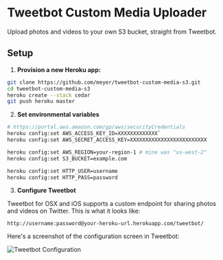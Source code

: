 # Tweetbot Custom Media Uploader

Upload photos and videos to your own S3 bucket, straight from Tweetbot.

## Setup
1. **Provision a new Heroku app:**
  ```bash
  git clone https://github.com/meyer/tweetbot-custom-media-s3.git
  cd tweetbot-custom-media-s3
  heroku create --stack cedar
  git push heroku master
  ```

2. **Set environmental variables**
  ```bash
  # https://portal.aws.amazon.com/gp/aws/securityCredentials
  heroku config:set AWS_ACCESS_KEY_ID=XXXXXXXXXXXXX`
  heroku config:set AWS_SECRET_ACCESS_KEY=XXXXXXXXXXXXXXXXXXXXXXXXX

  heroku config:set AWS_REGION=your-region-1 # mine was "us-west-2"
  heroku config:set S3_BUCKET=example.com

  heroku config:set HTTP_USER=username
  heroku config:set HTTP_PASS=password
  ```

3. **Configure Tweetbot**

  Tweetbot for OSX and iOS supports a custom endpoint for sharing photos and videos on Twitter. This is what it looks like:

  `http://username:password@your-heroku-url.herokuapp.com/tweetbot/`

  Here's a screenshot of the configuration screen in Tweetbot:

  ![Tweetbot Configuration](https://s3itch.s3.amazonaws.com/tweetbot%2F1tqjKx.jpg)
